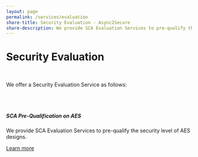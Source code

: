 ```yaml
---
layout: page
permalink: /services/evaluation
share-title: Security Evaluation - Async2Secure
share-description: We provide SCA Evaluation Services to pre-qualify the security level of AES designs.
---
```


<div class="hero--small">
   <div class="hero__wrap">
      <h1 class="hero__title">Security Evaluation</h1>
   </div>
</div>
<br>
<article class="new">

<p>We offer a Security Evaluation Service as follows:</p>
<br>
<br>
<div class="card-deck">
   <div class="card">
      <div class="card-body">
         <h5 class="card-title">SCA Pre-Qualification on AES</h5>
         <p class="card-text">We provide SCA Evaluation Services to pre-qualify the security level of AES designs.</p>
      </div>
      <div class="card-footer border-0">
         <a class="link" href="{{ site.baseurl }}{% link _pages/products/sca_pre_qualification_on_aes.md %}">Learn more</a>
      </div>
   </div>
</div>
</article>
